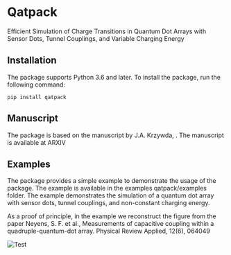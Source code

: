 # Qatpack
Efficient Simulation of Charge Transitions in Quantum Dot Arrays with Sensor Dots, Tunnel Couplings, and Variable Charging Energy


## Installation
The package supports Python 3.6 and later. To install the package, run the following command:
 

    pip install qatpack

## Manuscript
The package is based on the manuscript by J.A. Krzywda, . The manuscript is available at ARXIV

## Examples
The package provides a simple example to demonstrate the usage of the package. The example is available in the examples qatpack/examples folder. The example demonstrates the simulation of a quantum dot array with sensor dots, tunnel couplings, and non-constant charging energy. 

As a proof of principle, in the example we reconstruct the figure from the paper Neyens, S. F. et al., Measurements of capacitive coupling within a quadruple-quantum-dot array. Physical Review Applied, 12(6), 064049

![Test](../Figures/neyens.png)
